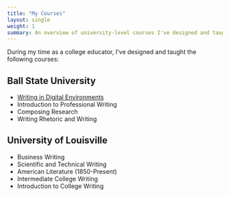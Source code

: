 ```yaml
---
title: "My Courses"
layout: single
weight: 1
summary: An overview of university-level courses I've designed and taught.
---
```


During my time as a college educator, I've designed and taught the following courses:

## Ball State University

- [Writing in Digital Environments](/courses/writing-in-digital-environments/)
- Introduction to Professional Writing
- Composing Research
- Writing Rhetoric and Writing

## University of Louisville

- Business Writing
- Scientific and Technical Writing
- American Literature (1850-Present)
- Intermediate College Writing
- Introduction to College Writing
